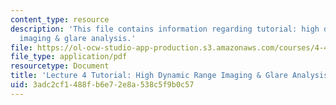 ```yaml
---
content_type: resource
description: 'This file contains information regarding tutorial: high dynamic range
  imaging & glare analysis.'
file: https://ol-ocw-studio-app-production.s3.amazonaws.com/courses/4-430-daylighting-spring-2012/3adc2cf1488fb6e72e8a538c5f9b0c57_MIT4_430S12_lec04_tutorial.pdf
file_type: application/pdf
resourcetype: Document
title: 'Lecture 4 Tutorial: High Dynamic Range Imaging & Glare Analysis'
uid: 3adc2cf1-488f-b6e7-2e8a-538c5f9b0c57
---
```

